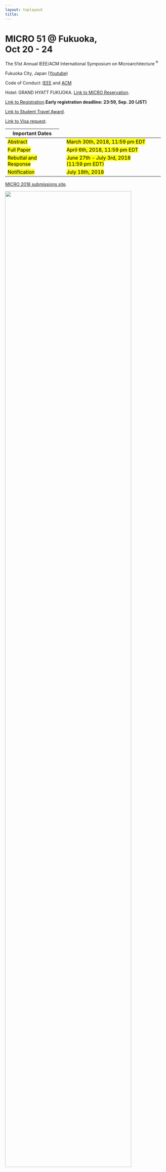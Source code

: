 ```yaml
---
layout: toplayout
title: 
---
```



<div class="row">
 <div class="col-md-6">
  <h1>MICRO 51 @ Fukuoka, <br>Oct 20 - 24 </h1> 
  <p> The 51st Annual IEEE/ACM International Symposium on Microarchitecture <sup>&reg;</sup></p>
  <p> Fukuoka City, Japan (<a href="https://www.youtube.com/watch?v=CLxntu0QIFA&feature=youtu.be">Youtube</a>)</p>
  <p> Code of Conduct: <a href="https://www.ieee.org/about/corporate/governance/p7-8.html">IEEE</a> and <a href="https://www.acm.org/code-of-ethics">ACM</a></p>
  <p> Hotel: GRAND HYATT FUKUOKA. <a href="https://www.microarch.org/micro51/Hotel/">Link to MICRO Reservation</a>.</p>
  <p> <a href="https://www.microarch.org/micro51/Registration/">Link to Registration</a>.<strong>Early registration deadline: 23:59, Sep. 20 (JST)</strong></p>
  <p> <a href="https://www.microarch.org/micro51/StudentTravel/">Link to Student Travel Award</a>.</p>
  <p>  <a href="https://www.microarch.org/micro51/Visa/">Link to Visa request</a>.</p>
  <table>
     <thead>
       <tr>
       <th>Important Dates</th>
       </tr>
     </thead>
     <tbody>
      <tr>
      <td><mark>Abstract</mark></td>
      <td> </td>
      <td><mark>March 30th, 2018, 11:59 pm EDT</mark></td>
      </tr>
      <tr>
      <td><mark>Full Paper</mark></td>
      <td> </td>
      <td><mark>April 6th, 2018, 11:59 pm EDT</mark></td>
      </tr>
      <tr>
      <td><mark>Rebuttal and Response </mark></td>
      <td> </td>
      <td><mark>June 27th - July 3rd, 2018 <nobr>(11:59 pm EDT)</nobr></mark> </td>
      </tr>
      <tr>
      <td><mark>Notification</mark></td>
      <td> </td>
      <td><mark>July 18th, 2018</mark></td>
      </tr>
     </tbody>
  </table>
  <p> </p>
<!--  <p>MICRO 2018 will use a <a href = "{{ site.baseurl }}/Review/">revision-based model</a>similar to MICRO 2015's.</p> -->
  <p><a href="https://micro51-submission.gatech.edu/">MICRO 2018 submissions site</a>.</p>
 </div>
 <div class="col-md-6">
  <img class="img-responsive" src="{{ site.baseurl }}/images/fukuoka2.jpg" width="90%">
<p>(Several photos are provided by the City of Fukuoka.)</p>
 </div>
</div>


The 51st International Symposium on Microarchitecture is the premier forum for presenting, discussing, and debating innovative microarchitecture ideas and techniques for advanced computing and communication systems. This symposium brings together researchers in fields related to microarchitecture, compilers, chips, and systems for technical exchange on traditional microarchitecture topics and emerging research areas. The MICRO community has enjoyed a close interaction between academic researchers and industrial designers and we aim to continue this tradition at MICRO-51. In 2018, MICRO goes to Fukuoka, Japan. 


Follow us on Twitter  <a href="https://twitter.com/MicroArchConf">@MicroArchConf</a> and share your thoughts, news and experience about the MICRO 51 conference with <a href="https://twitter.com/hashtag/MICRO51?src=hash"> [#MICRO51] </a> 


<a class="twitter-timeline" height="300px" width="600px" href="https://twitter.com/MicroArchConf"
data-widget-id="579313990217699328" style="float: right ;">Tweets </a>
<script>!function(d,s,id){var
js,fjs=d.getElementsByTagName(s)[0],p=/^http:/.test(d.location)?'http':'https';if(!d.getElementById(id)){js=d.createElement(s);js.id=id;js.src=p+"://platform.twitter.com/widgets.js";fjs.parentNode.insertBefore(js,fjs);}}(document,"script","twitter-wjs");</script> 

<!-- <p><a href="https://www.acm.org/special-interest-groups/volunteer-resources/officers-manual/policy-against-discrimination-and-harassment">The ACM policy on harassment and discrimination</a></p> -->
-------------------------------------------------------------------------------


## We thank our generous sponsors

<p align="center">
<span class="style9"><strong><span style="font-size:30px;"><span style="font-family:trebuchet ms,helvetica,sans-serif;">
              Diamond Sponsors </span></span></strong></span></p>

<div style="margin:0 auto; text-align:center;">
<div style="display:inline-block; margin: 90px;"><img border="0" src="{{ site.baseurl }}/images/Panasonic_logo_bl_posi_PNG.png" height ="75" alt="Panasonic_logo"/></div>
</div>

<p align="center">
<span class="style9"><strong><span style="font-size:30px;"><span style="font-family:trebuchet ms,helvetica,sans-serif;">
              Platinum Sponsors </span></span></strong></span></p>
<div style="margin:0 auto; text-align:center;">
<div style="display:inline-block; margin: 20px;"><img border="0" src="{{ site.baseurl }}/images/socionext_logo_tagline_k_100_trim.jpg" height ="115" alt="socionext_logo"/></div>
<div style="display:inline-block; margin: 20px;"><img border="0" src="{{ site.baseurl }}/images/fujitsu_logo.jpg" height ="190" alt="fujitsu_logo"/></div>
<div style="display:inline-block; margin: 20px;"><img border="0" src="{{ site.baseurl }}/images/TRI-AD_logo.png" height ="175" alt="TRI-AD_logo"/></div>
<div style="display:inline-block; margin: 20px;"><img border="0" src="{{ site.baseurl }}/images/NEC_logo.png" height ="170" alt="NEC_logo"/></div>
</div>
<br>
<p align="center">
<span class="style9"><strong><span style="font-size:30px;"><span style="font-family:trebuchet ms,helvetica,sans-serif;">
              Gold Sponsors </span></span></strong></span></p>
<div style="margin:0 auto; text-align:center;">
<div style="display:inline-block; margin: 20px;"><img border="0" src="{{ site.baseurl }}/images/e-trees_logo.png" height ="72" alt="e-trees logo"/></div>
<div style="display:inline-block; margin: 20px;"><img border="0" src="{{ site.baseurl }}/images/lr_logo.jpg" height ="72" alt="logic-research logo"/></div>
<div style="display:inline-block; margin: 20px;"><img border="0" src="{{ site.baseurl }}/images/toshiba_logo.png" height ="125" alt="Toshiba logo"/></div>
<div style="display:inline-block; margin: 20px;"><img border="0" src="{{ site.baseurl }}/images/TOSHIBAmemory_logo.png" height ="80" alt="Toshiba Memory logo"/></div>
<div style="display:inline-block; margin: 20px;"><img border="0" src="{{ site.baseurl }}/images/NSI-TEXE_logo.png" height ="190" alt="NSI-TEXE logo"/></div>
<div style="display:inline-block; margin: 20px;"><img border="0" src="{{ site.baseurl }}/images/IBM_Logo.gif" height ="76" alt="IBM logo"/></div>
<div style="display:inline-block; margin: 20px;"><img border="0" src="{{ site.baseurl }}/images/Huawei-logo-veritical.png" height ="160" alt="Huawei logo"/></div>
<div style="display:inline-block; margin: 20px;"><img border="0" src="{{ site.baseurl }}/images/hynix_logo.png" height ="90" alt="SK hynix logo"/></div>
<div style="display:inline-block; margin: 20px;"><img border="0" src="{{ site.baseurl }}/images/Intel_logo.png" height ="110" alt="Intel logo"/></div>
<div style="display:inline-block; margin: 20px;"><img border="0" src="{{ site.baseurl }}/images/arm_logo.png" height ="65" alt="Arm logo"/></div>
<div style="display:inline-block; margin: 20px;"><img border="0" src="{{ site.baseurl }}/images/jst_logo.png" height ="115" alt="JST logo"/></div>

</div>
<br>
<p align="center">
<span class="style9"><strong><span style="font-size:30px;"><span style="font-family:trebuchet ms,helvetica,sans-serif;">
              Silver Sponsors </span></span></strong></span></p>

<div style="margin:0 auto; text-align:center;">
<div style="display:inline-block; margin: 20px;"><img border="0" src="{{ site.baseurl }}/images/eSOL_logo.png" height ="75" alt="eSOL logo"/></div>
<div style="display:inline-block; margin: 20px;"><img border="0" src="{{ site.baseurl }}/images/fixstars_logo.png" height ="95" alt="fixstars logo"/></div>
<div style="display:inline-block; margin: 20px;"><img border="0" src="{{ site.baseurl }}/images/NTTWest_logo.jpg" height ="135" alt="NTTWest logo"/></div>
<div style="display:inline-block; margin: 20px;"><img border="0" src="{{ site.baseurl }}/images/SAMSUNG_logo.png" height ="30" alt="SAMSUNG logo"/></div>
<div style="display:inline-block; margin: 20px;"><img border="0" src="{{ site.baseurl }}/images/pioneer_logo.jpg" height ="30" alt="Pioneer logo"/></div>

</div>

<p align="center">
<span class="style9"><strong><span style="font-size:30px;"><span style="font-family:trebuchet ms,helvetica,sans-serif;">
              Bronze Sponsors </span></span></strong></span></p>

<div style="margin:0 auto; text-align:center;">
<div style="display:inline-block; margin: 20px;"><img border="0" src="{{ site.baseurl }}/images/VMware_logo.jpg" height ="80" alt="VMware_logo"/></div>
<div style="display:inline-block; margin: 20px;"><img border="0" src="{{ site.baseurl }}/images/hpe_logo.png" height ="120" alt="hpe_logo"/></div>
<div style="display:inline-block; margin: 20px;"><img border="0" src="{{ site.baseurl }}/images/Rohm_logo.jpg" height ="80" alt="rohm_logo"/></div>
<div style="display:inline-block; margin: 20px;"><img border="0" src="{{ site.baseurl }}/images/SJD_logo.png" height ="40" alt="SJD_logo"/></div>
<div style="display:inline-block; margin: 20px;"><img border="0" src="{{ site.baseurl }}/images/sck_logo.png" height ="140" alt="sck_logo"/></div>
</div>

<p align="center">
<span class="style9"><strong><span style="font-size:30px;"><span style="font-family:trebuchet ms,helvetica,sans-serif;">
              Technical Sponsors </span></span></strong></span></p>

<div style="margin:0 auto; text-align:center;">
<div style="display:inline-block; margin: 20px;"><font size="3" color="#000000">ACM SIGMICRO</font><br /> <img border="0" src="{{site.baseurl}}/images/acm.jpg" height="75" /></div>
<div style="display:inline-block; margin: 20px;"><img border="0" src="{{site.baseurl}}/images/ieee.jpg" height="65" /></div>
</div>

<p align="center">
<span class="style9"><strong><span style="font-size:30px;"><span style="font-family:trebuchet ms,helvetica,sans-serif;">
              Travel Sponsors </span></span></strong></span></p>

<div style="margin:0 auto; text-align:center;">
<div style="display:inline-block; margin: 20px;"><img border="0" src="{{ site.baseurl }}/images/nsf_logo.png" height ="105" alt="nsf_logo"/></div>
</div>


<p align="center">
<span class="style9"><strong><span style="font-size:30px;"><span style="font-family:trebuchet ms,helvetica,sans-serif;">
              Other Sponsors/Supporters </span></span></strong></span></p>

<div style="margin:0 auto; text-align:center;">
<div style="display:inline-block; margin: 20px;"><img border="0" src="{{ site.baseurl }}/images/taf-logo-je.jpg" height ="70" alt="TAF_logo"/></div>
<div style="display:inline-block; margin: 20px;"> <img border="0" src="{{site.baseurl}}/images/NICT_logo.png" height="65" /><br /><font size="3" color="#000000">International Exchange Program of NICT</font></div>
<div style="display:inline-block; margin: 20px;"><img border="0" src="{{ site.baseurl }}/images/secom.png" height ="70" alt="secom_logo"/></div>
<div style="display:inline-block; margin: 20px;"> <img border="0" src="{{site.baseurl}}/images/IPSJ_logoA_L.gif" height="65" /><br /><font size="3" color="#000000">IPSJ SIGARC</font><br /><font size="3" color="#000000">IPSJ SIGHPC</font></div>
<div style="display:inline-block; margin: 20px;"><img border="0" src="{{ site.baseurl }}/images/fcvb_logo.png" height ="70" alt="fcvb_logo"/></div>
<div style="display:inline-block; margin: 20px;"><img border="0" src="{{ site.baseurl }}/images/EIC_logo.jpg" height ="55" alt="IEICE_logo"/><br /><font size="3" color="#000000">IEICE CPSY</font><br /><font size="3" color="#000000">IEICE ICD</font><br /><font size="3" color="#000000">IEICE HWS</font></div>
</div>





